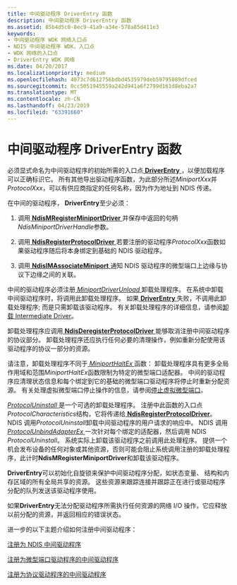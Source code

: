 ```yaml
---
title: 中间驱动程序 DriverEntry 函数
description: 中间驱动程序 DriverEntry 函数
ms.assetid: 85b4d5c0-8ec9-41a9-a34e-578a85d411e3
keywords:
- 中间驱动程序 WDK 网络入口点
- NDIS 中间驱动程序 WDK，入口点
- WDK 网络的入口点
- DriverEntry WDK 网络
ms.date: 04/20/2017
ms.localizationpriority: medium
ms.openlocfilehash: 4073c7d612756bdbd4535979deb59795089dfced
ms.sourcegitcommit: 0cc5051945559a242d941a6f2799d161d8eba2a7
ms.translationtype: MT
ms.contentlocale: zh-CN
ms.lasthandoff: 04/23/2019
ms.locfileid: "63391660"
---
```

# <a name="intermediate-driver-driverentry-function"></a>中间驱动程序 DriverEntry 函数





必须显式命名为中间驱动程序的初始所需的入口点[ **DriverEntry** ](https://msdn.microsoft.com/library/windows/hardware/ff544113) ，以便加载程序可以正确标识它。 所有其他导出驱动程序函数，为此部分所述*MiniportXxx*并*ProtocolXxx*，可以有供应商指定的任何名称，因为作为地址到 NDIS 传递。

在中间的驱动程序， **DriverEntry**至少必须：

1.  调用[ **NdisMRegisterMiniportDriver** ](https://msdn.microsoft.com/library/windows/hardware/ff563654)并保存中返回的句柄*NdisMiniportDriverHandle*参数。

2.  调用[ **NdisRegisterProtocolDriver** ](https://msdn.microsoft.com/library/windows/hardware/ff564520)若要注册的驱动程序*ProtocolXxx*函数如果驱动程序随后将本身绑定到基础的 NDIS 驱动程序。

3.  调用[ **NdisIMAssociateMiniport** ](https://msdn.microsoft.com/library/windows/hardware/ff562717)通知 NDIS 驱动程序的微型端口上边缘与协议下边缘之间的关联。

中间的驱动程序必须注册[ *MiniportDriverUnload* ](https://msdn.microsoft.com/library/windows/hardware/ff559378)卸载处理程序。 在系统中卸载中间驱动程序时，将调用此卸载处理程序。 如果[ **DriverEntry** ](https://msdn.microsoft.com/library/windows/hardware/ff544113)失败，不调用此卸载处理程序; 而是只需卸载该驱动程序。 有关卸载处理程序的详细信息，请参阅[卸载 Intermediate Driver](unloading-an-intermediate-driver.md)。

卸载处理程序应调用[ **NdisDeregisterProtocolDriver** ](https://msdn.microsoft.com/library/windows/hardware/ff561743)能够取消注册中间驱动程序的协议部分。 卸载处理程序还应执行任何必要的清理操作，例如重新分配使用该驱动程序的协议一部分的资源。

请注意，卸载处理程序不同于[ *MiniportHaltEx* ](https://msdn.microsoft.com/library/windows/hardware/ff559388)函数： 卸载处理程序具有更多全局作用域和范围*MiniportHaltEx*函数限制为特定的微型端口适配器。 中间的驱动程序应清理状态信息和每个绑定到它的基础的微型端口驱动程序将停止时重新分配资源。 有关处理虚拟微型端口停止操作的信息，请参阅[停止虚拟微型端口](halting-a-virtual-miniport.md)。

[*ProtocolUninstall* ](https://msdn.microsoft.com/library/windows/hardware/ff570279)是一个可选的卸载处理程序。 注册中此函数的入口点*ProtocolCharacteristics*结构，它将传递给[ **NdisRegisterProtocolDriver**](https://msdn.microsoft.com/library/windows/hardware/ff564520)。 NDIS 调用*ProtocolUninstall*卸载中间驱动程序的用户请求的响应中。 NDIS 调用[ *ProtocolUnbindAdapterEx* ](https://msdn.microsoft.com/library/windows/hardware/ff570278)一次针对每个绑定的适配器，然后调用 NDIS *ProtocolUninstall*。 系统实际上卸载该驱动程序之前调用此处理程序。 提供一个机会发布设备的任何对象或其他资源，否则可能会阻止系统调用注册的卸载处理程序，此计时**NdisMRegisterMiniportDriver**和卸载该驱动程序。

**DriverEntry**可以初始化自旋锁来保护中间驱动程序分配，如状态变量、 结构和内存区域的所有全局共享的资源。 这些资源来跟踪连接并跟踪正在进行或驱动程序分配的队列发送该驱动程序使用。

如果**DriverEntry**无法分配驱动程序所需执行任何资源的网络 I/O 操作，它应释放以前分配的资源，并返回相应的错误状态。

进一步的以下主题介绍如何注册中间驱动程序：

[注册为 NDIS 中间驱动程序](registering-as-an-ndis-intermediate-driver.md)

[注册为微型端口驱动程序的中间驱动程序](registering-an-intermediate-driver-as-a-miniport-driver.md)

[注册为协议驱动程序的中间驱动程序](registering-an-intermediate-driver-as-a-protocol.md)

 

 





